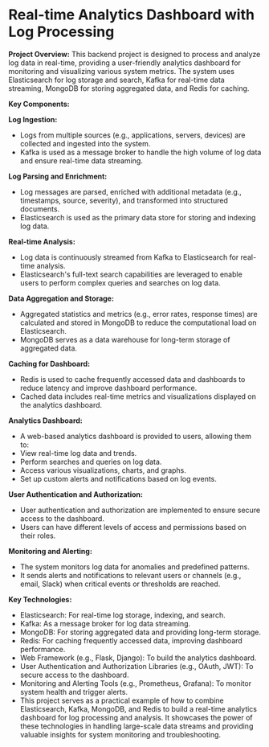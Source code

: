 # Real-time Analytics Dashboard with Log Processing

**Project Overview:**
This backend project is designed to process and analyze log data in real-time, providing a user-friendly analytics dashboard for monitoring and visualizing various system metrics. The system uses Elasticsearch for log storage and search, Kafka for real-time data streaming, MongoDB for storing aggregated data, and Redis for caching.

**Key Components:**

**Log Ingestion:**

* Logs from multiple sources (e.g., applications, servers, devices) are collected and ingested into the system.
* Kafka is used as a message broker to handle the high volume of log data and ensure real-time data streaming.


**Log Parsing and Enrichment:**

* Log messages are parsed, enriched with additional metadata (e.g., timestamps, source, severity), and transformed into structured documents.
* Elasticsearch is used as the primary data store for storing and indexing log data.

**Real-time Analysis:**

* Log data is continuously streamed from Kafka to Elasticsearch for real-time analysis.
* Elasticsearch's full-text search capabilities are leveraged to enable users to perform complex queries and searches on log data.

**Data Aggregation and Storage:**

* Aggregated statistics and metrics (e.g., error rates, response times) are calculated and stored in MongoDB to reduce the computational load on Elasticsearch.
* MongoDB serves as a data warehouse for long-term storage of aggregated data.


**Caching for Dashboard:**

* Redis is used to cache frequently accessed data and dashboards to reduce latency and improve dashboard performance.
* Cached data includes real-time metrics and visualizations displayed on the analytics dashboard.


**Analytics Dashboard:**

* A web-based analytics dashboard is provided to users, allowing them to:
* View real-time log data and trends.
* Perform searches and queries on log data.
* Access various visualizations, charts, and graphs.
* Set up custom alerts and notifications based on log events.

**User Authentication and Authorization:**

* User authentication and authorization are implemented to ensure secure access to the dashboard.
* Users can have different levels of access and permissions based on their roles.

**Monitoring and Alerting:**

* The system monitors log data for anomalies and predefined patterns.
* It sends alerts and notifications to relevant users or channels (e.g., email, Slack) when critical events or thresholds are reached.


**Key Technologies:**

- Elasticsearch: For real-time log storage, indexing, and search.
- Kafka: As a message broker for log data streaming.
- MongoDB: For storing aggregated data and providing long-term storage.
- Redis: For caching frequently accessed data, improving dashboard performance.
- Web Framework (e.g., Flask, Django): To build the analytics dashboard.
- User Authentication and Authorization Libraries (e.g., OAuth, JWT): To secure access to the dashboard.
- Monitoring and Alerting Tools (e.g., Prometheus, Grafana): To monitor system health and trigger alerts.
- This project serves as a practical example of how to combine Elasticsearch, Kafka, MongoDB, and Redis to build a real-time analytics dashboard for log processing and analysis. It showcases the power of these technologies in handling large-scale data streams and providing valuable insights for system monitoring and troubleshooting.